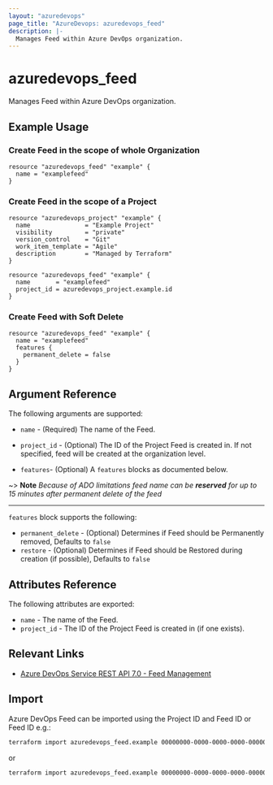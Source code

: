 ```yaml
---
layout: "azuredevops"
page_title: "AzureDevops: azuredevops_feed"
description: |-
  Manages Feed within Azure DevOps organization.
---
```


# azuredevops_feed

Manages Feed within Azure DevOps organization.

## Example Usage

### Create Feed in the scope of whole Organization
```hcl
resource "azuredevops_feed" "example" {
  name = "examplefeed"
}
```

### Create Feed in the scope of a Project
```hcl
resource "azuredevops_project" "example" {
  name               = "Example Project"
  visibility         = "private"
  version_control    = "Git"
  work_item_template = "Agile"
  description        = "Managed by Terraform"
}

resource "azuredevops_feed" "example" {
  name       = "examplefeed"
  project_id = azuredevops_project.example.id
}
```

### Create Feed with Soft Delete
```hcl
resource "azuredevops_feed" "example" {
  name = "examplefeed"
  features {
    permanent_delete = false
  }
}
```


## Argument Reference

The following arguments are supported:

* `name` - (Required) The name of the Feed.

* `project_id` - (Optional) The ID of the Project Feed is created in. If not specified, feed will be created at the organization level.

* `features`- (Optional) A `features` blocks as documented below.

~> **Note** *Because of ADO limitations feed name can be **reserved** for up to 15 minutes after permanent delete of the feed*

---
`features` block supports the following:

* `permanent_delete` - (Optional) Determines if Feed should be Permanently removed, Defaults to `false`
* `restore` - (Optional) Determines if Feed should be Restored during creation (if possible), Defaults to `false`

## Attributes Reference

The following attributes are exported:

- `name` - The name of the Feed.
- `project_id` - The ID of the Project Feed is created in (if one exists).

## Relevant Links

- [Azure DevOps Service REST API 7.0 - Feed Management](https://learn.microsoft.com/en-us/rest/api/azure/devops/artifacts/feed-management?view=azure-devops-rest-7.0)

## Import

Azure DevOps Feed can be imported using the Project ID and Feed ID or Feed ID e.g.:

```sh
terraform import azuredevops_feed.example 00000000-0000-0000-0000-000000000000/00000000-0000-0000-0000-000000000000
```

or 

```sh
terraform import azuredevops_feed.example 00000000-0000-0000-0000-000000000000
```

